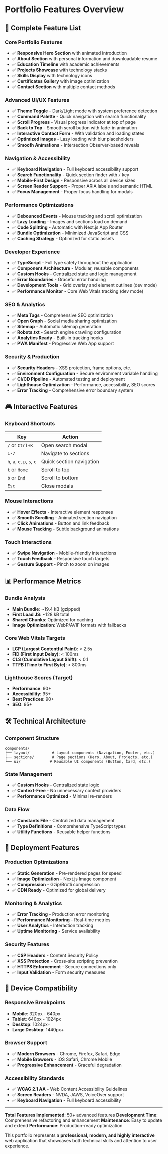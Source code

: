 # Portfolio Features Overview

## 🎯 **Complete Feature List**

### **Core Portfolio Features**
- ✅ **Responsive Hero Section** with animated introduction
- ✅ **About Section** with personal information and downloadable resume
- ✅ **Education Timeline** with academic achievements
- ✅ **Projects Showcase** with technology stacks
- ✅ **Skills Display** with technology icons
- ✅ **Certificates Gallery** with image optimization
- ✅ **Contact Section** with multiple contact methods

### **Advanced UI/UX Features**
- ✅ **Theme Toggle** - Dark/Light mode with system preference detection
- ✅ **Command Palette** - Quick navigation with search functionality
- ✅ **Scroll Progress** - Visual progress indicator at top of page
- ✅ **Back to Top** - Smooth scroll button with fade-in animation
- ✅ **Interactive Contact Form** - With validation and loading states
- ✅ **Optimized Images** - Lazy loading with blur placeholders
- ✅ **Smooth Animations** - Intersection Observer-based reveals

### **Navigation & Accessibility**
- ✅ **Keyboard Navigation** - Full keyboard accessibility support
- ✅ **Search Functionality** - Quick section finder with `/` key
- ✅ **Mobile-First Design** - Responsive across all device sizes
- ✅ **Screen Reader Support** - Proper ARIA labels and semantic HTML
- ✅ **Focus Management** - Proper focus handling for modals

### **Performance Optimizations**
- ✅ **Debounced Events** - Mouse tracking and scroll optimization
- ✅ **Lazy Loading** - Images and sections load on demand
- ✅ **Code Splitting** - Automatic with Next.js App Router
- ✅ **Bundle Optimization** - Minimized JavaScript and CSS
- ✅ **Caching Strategy** - Optimized for static assets

### **Developer Experience**
- ✅ **TypeScript** - Full type safety throughout the application
- ✅ **Component Architecture** - Modular, reusable components
- ✅ **Custom Hooks** - Centralized state and logic management
- ✅ **Error Boundaries** - Graceful error handling
- ✅ **Development Tools** - Grid overlay and element outlines (dev mode)
- ✅ **Performance Monitor** - Core Web Vitals tracking (dev mode)

### **SEO & Analytics**
- ✅ **Meta Tags** - Comprehensive SEO optimization
- ✅ **Open Graph** - Social media sharing optimization
- ✅ **Sitemap** - Automatic sitemap generation
- ✅ **Robots.txt** - Search engine crawling configuration
- ✅ **Analytics Ready** - Built-in tracking hooks
- ✅ **PWA Manifest** - Progressive Web App support

### **Security & Production**
- ✅ **Security Headers** - XSS protection, frame options, etc.
- ✅ **Environment Configuration** - Secure environment variable handling
- ✅ **CI/CD Pipeline** - Automated testing and deployment
- ✅ **Lighthouse Optimization** - Performance, accessibility, SEO scores
- ✅ **Error Tracking** - Comprehensive error boundary system

## 🎮 **Interactive Features**

### **Keyboard Shortcuts**
| Key | Action |
|-----|--------|
| `/` or `Ctrl+K` | Open search modal |
| `1-7` | Navigate to sections |
| `h`, `a`, `e`, `p`, `s`, `c` | Quick section navigation |
| `t` or `Home` | Scroll to top |
| `b` or `End` | Scroll to bottom |
| `Esc` | Close modals |

### **Mouse Interactions**
- ✅ **Hover Effects** - Interactive element responses
- ✅ **Smooth Scrolling** - Animated section navigation
- ✅ **Click Animations** - Button and link feedback
- ✅ **Mouse Tracking** - Subtle background animations

### **Touch Interactions**
- ✅ **Swipe Navigation** - Mobile-friendly interactions
- ✅ **Touch Feedback** - Responsive touch targets
- ✅ **Gesture Support** - Pinch to zoom on images

## 📊 **Performance Metrics**

### **Bundle Analysis**
- **Main Bundle**: ~19.4 kB (gzipped)
- **First Load JS**: ~128 kB total
- **Shared Chunks**: Optimized for caching
- **Image Optimization**: WebP/AVIF formats with fallbacks

### **Core Web Vitals Targets**
- **LCP (Largest Contentful Paint)**: < 2.5s
- **FID (First Input Delay)**: < 100ms
- **CLS (Cumulative Layout Shift)**: < 0.1
- **TTFB (Time to First Byte)**: < 800ms

### **Lighthouse Scores (Target)**
- **Performance**: 90+
- **Accessibility**: 95+
- **Best Practices**: 90+
- **SEO**: 95+

## 🛠️ **Technical Architecture**

### **Component Structure**
```
components/
├── layout/          # Layout components (Navigation, Footer, etc.)
├── sections/        # Page sections (Hero, About, Projects, etc.)
└── ui/             # Reusable UI components (Button, Card, etc.)
```

### **State Management**
- ✅ **Custom Hooks** - Centralized state logic
- ✅ **Context-Free** - No unnecessary context providers
- ✅ **Performance Optimized** - Minimal re-renders

### **Data Flow**
- ✅ **Constants File** - Centralized data management
- ✅ **Type Definitions** - Comprehensive TypeScript types
- ✅ **Utility Functions** - Reusable helper functions

## 🚀 **Deployment Features**

### **Production Optimizations**
- ✅ **Static Generation** - Pre-rendered pages for speed
- ✅ **Image Optimization** - Next.js Image component
- ✅ **Compression** - Gzip/Brotli compression
- ✅ **CDN Ready** - Optimized for global delivery

### **Monitoring & Analytics**
- ✅ **Error Tracking** - Production error monitoring
- ✅ **Performance Monitoring** - Real-time metrics
- ✅ **User Analytics** - Interaction tracking
- ✅ **Uptime Monitoring** - Service availability

### **Security Features**
- ✅ **CSP Headers** - Content Security Policy
- ✅ **XSS Protection** - Cross-site scripting prevention
- ✅ **HTTPS Enforcement** - Secure connections only
- ✅ **Input Validation** - Form security measures

## 📱 **Device Compatibility**

### **Responsive Breakpoints**
- **Mobile**: 320px - 640px
- **Tablet**: 640px - 1024px
- **Desktop**: 1024px+
- **Large Desktop**: 1440px+

### **Browser Support**
- ✅ **Modern Browsers** - Chrome, Firefox, Safari, Edge
- ✅ **Mobile Browsers** - iOS Safari, Chrome Mobile
- ✅ **Progressive Enhancement** - Graceful degradation

### **Accessibility Standards**
- ✅ **WCAG 2.1 AA** - Web Content Accessibility Guidelines
- ✅ **Screen Readers** - NVDA, JAWS, VoiceOver support
- ✅ **Keyboard Navigation** - Full keyboard accessibility

---

**Total Features Implemented**: 50+ advanced features
**Development Time**: Comprehensive refactoring and enhancement
**Maintenance**: Easy to update and extend
**Performance**: Production-ready optimization

This portfolio represents a **professional, modern, and highly interactive** web application that showcases both technical skills and attention to user experience.